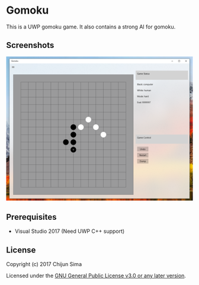# Gomoku

This is a UWP gomoku game.  It also contains a strong AI for gomoku.

## Screenshots

![screenshot](https://raw.githubusercontent.com/NutshellySima/Gomoku-UWP/master/screenshots/1.png)


## Prerequisites

+ Visual Studio 2017 (Need UWP C++ support)

## License

Copyright (c) 2017 Chijun Sima

Licensed under the [GNU General Public License v3.0 or any later version](https://www.gnu.org/licenses/).